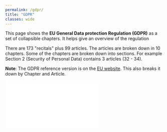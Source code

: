 ```yaml
---
permalink: /gdpr/
title: "GDPR"
classes: wide
---
```


<p>
This page shows the <b>EU General Data protection Regulation (GDPR)</b> as a set of collapsible chapters. It helps give an overview of the regulation
<p>
There are 173 "recitals" plus 99 articles. The articles are broken down in 10 chapters. Some of the chapters are broken down into sections. 
For example Section 2 (Security of Personal Data) contains 3 articles (32 - 34). 
<p> 
  
<b>Note</b>: The GDPR reference version is on the  <a href="http://eur-lex.europa.eu/legal-content/EN/TXT/?uri=CELEX%3A32016R0679">EU website</a>. 
  This also breaks it down by Chapter and Article. 
  
<p> 
<script>
function resizer(id)
{
var x1 = document.getElementsByTagName("article");
var width = x1[0].scrollWidth

var iFrameobj =document.getElementById(id);
iFrameobj.style.height=5000 + 'px';
iFrameobj.style.width=width + 'px';
}
</script>

<IFRAME SRC="gdprcollapse" id="iframeGDPR" frameborder="0"  onLoad="resizer('iframeGDPR');"></iframe>

